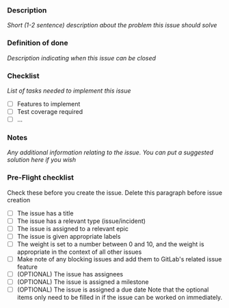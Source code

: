 ### Description
_Short (1-2 sentence) description about the problem this issue should solve_

### Definition of done
_Description indicating when this issue can be closed_

### Checklist
_List of tasks needed to implement this issue_
- [ ] Features to implement
- [ ] Test coverage required 
- [ ] ...

### Notes
_Any additional information relating to the issue. You can put a suggested solution here if you wish_

### Pre-Flight checklist
Check these before you create the issue. Delete this paragraph before issue creation
- [ ] The issue has a title
- [ ] The issue has a relevant type (issue/incident)
- [ ] The issue is assigned to a relevant epic
- [ ] The issue is given appropriate labels
- [ ] The weight is set to a number between 0 and 10, and the weight is appropriate in the context of all other issues
- [ ] Make note of any blocking issues and add them to GitLab's related issue feature
- [ ] (OPTIONAL) The issue has assignees
- [ ] (OPTIONAL) The issue is assigned a milestone
- [ ] (OPTIONAL) The issue is assigned a due date
Note that the optional items only need to be filled in if the issue can be worked on immediately. 
